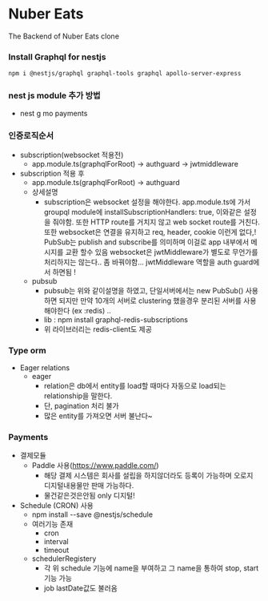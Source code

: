 # Nuber Eats

The Backend of Nuber Eats clone


### Install Graphql for nestjs
```bash
npm i @nestjs/graphql graphql-tools graphql apollo-server-express
```
### nest js module 추가 방법
- nest g mo payments

### 인증로직순서
- subscription(websocket 적용전)
    - app.module.ts(graphqlForRoot) -> authguard -> jwtmiddleware
- subscription 적용 후
    - app.module.ts(graphqlForRoot) -> authguard
    - 상세설명
        - subscription은 websocket 설정을 해야한다. app.module.ts에 가서 groupql module에
          installSubscriptionHandlers: true, 이와같은 설정을 줘야함. 
          또한 HTTP route를 거치지 않고 web socket route를 거친다.
          또한 websocket은 연결을 유지하고 req, header, cookie 이런게 없다,!
          PubSub는 publish and subscribe를 의미하며 이걸로 app 내부에서 메시지를 교환 할수 있음
          websocket은 jwtMiddleware가 별도로 무언가를 처리하지는 않는다.. 좀 바꿔야함...
          jwtMiddleware 역할을 auth guard에서 하면됨 !
    - pubsub
        - pubsub는 위와 같이설명을 하였고, 단일서버에서는 new PubSub() 사용하면 되지만 만약 10개의 서버로
          clustering 했을경우 분리된 서버를 사용해야한다 (ex :redis) ..
        - lib : npm install graphql-redis-subscriptions
        - 위 라이브러리는 redis-client도 제공
### Type orm
- Eager relations
  - eager 
    - relation은 db에서 entity를 load할 때마다 자동으로 load되는 relationship을 말한다.
    - 단, pagination 처리 불가
    - 많은 entity를 가져오면 서버 불난다~
### Payments
- 결제모듈
  - Paddle 사용(https://www.paddle.com/)
    - 해당 결제 시스템은 회사를 설립을 하지않더라도 등록이 가능하며 오로지 디지털내용물만 판매 가능하다.
    - 물건같은것은안됨 only 디지털!
- Schedule (CRON) 사용
  - npm install --save @nestjs/schedule
  - 여러기능 존재
    - cron
    - interval
    - timeout
  - schedulerRegistery
    - 각 위 schedule 기능에 name을 부여하고 그 name을 통하여 stop, start 기능 가능
    - job lastDate값도 불러옴
        

